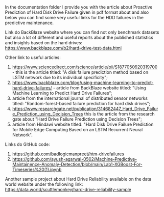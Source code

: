 In the documentation folder I provide you with the article about Proactive Prediction of Hard Disk Drive Failure given in pdf format about and also below you can find some very useful links for the HDD failures in the predictive maintenance.

Link do BackBlaze website where you can find not only benchmark datasets but also a lot of different and useful reports about the published statistics and insights based on the hard drives: https://www.backblaze.com/b2/hard-drive-test-data.html

Other link to useful articles:
1) https://www.sciencedirect.com/science/article/pii/S1877050920319700 - this is the article titled: "A disk failure prediction method based on LSTM network due to its individual specificity";
2) https://www.backblaze.com/blog/using-machine-learning-to-predict-hard-drive-failures/ - article from BackBlaze website titled: "Using Machine Learning to Predict Hard Drive Failures";
3) article from the international journal of distributed sensor networks titled: "Random-forest-based failure prediction for hard disk drives";
4) https://www.researchgate.net/publication/314682447_Hard_Drive_Failure_Prediction_using_Decision_Trees this is the article from the research gate about "Hard Drive Failure Prediction using Decision Trees";
5) article from Hindawi website titled: "Hard Disk Drive Failure Prediction for Mobile Edge Computing Based on an LSTM Recurrent Neural Network".

Links do GitHub code:
1) https://github.com/badlogicmanpreet/htm-drivefailures
2) https://github.com/ayush-agarwal-0502/Machine-Predictive-Maintainence-Anomaly-Detection/blob/main/Lab1-XGBoost-For-Timeseries%20(1).ipynb

Another sample project about Hard Drive Reliability available on the data world website under the following link: https://data.world/scuttlemonkey/hard-drive-reliability-sample